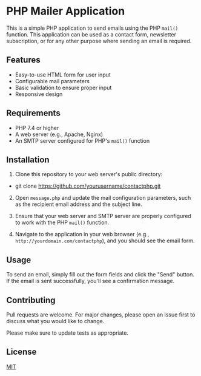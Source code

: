 # PHP Mailer Application

This is a simple PHP application to send emails using the PHP `mail()` function. This application can be used as a contact form, newsletter subscription, or for any other purpose where sending an email is required.

## Features

- Easy-to-use HTML form for user input
- Configurable mail parameters
- Basic validation to ensure proper input
- Responsive design

## Requirements

- PHP 7.4 or higher
- A web server (e.g., Apache, Nginx)
- An SMTP server configured for PHP's `mail()` function

## Installation

1. Clone this repository to your web server's public directory:

- git clone https://github.com/yourusername/contactphp.git

2. Open `message.php` and update the mail configuration parameters, such as the recipient email address and the subject line.

3. Ensure that your web server and SMTP server are properly configured to work with the PHP `mail()` function.

4. Navigate to the application in your web browser (e.g., `http://yourdomain.com/contactphp`), and you should see the email form.

## Usage

To send an email, simply fill out the form fields and click the "Send" button. If the email is sent successfully, you'll see a confirmation message.

## Contributing

Pull requests are welcome. For major changes, please open an issue first to discuss what you would like to change.

Please make sure to update tests as appropriate.

## License

[MIT](https://choosealicense.com/licenses/mit/)
